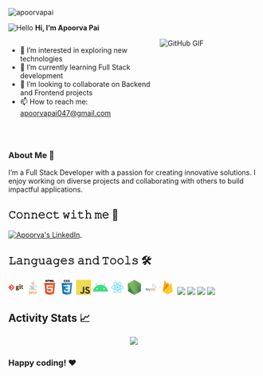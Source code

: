 <p align="left">
  <img src="https://komarev.com/ghpvc/?username=apoorvapai&label=Profile%20views&color=0e75b6&style=flat" alt="apoorvapai" />
</p>

<p align="left">
  <img src="https://media.giphy.com/media/hvRJCLFzcasrR4ia7z/giphy.gif" width="20px" alt="Hello"> <b>Hi, I’m Apoorva Pai</b>
</p>

<div style="display: flex; align-items: flex-start;">
  <div style="flex: 1;">
    <div style="flex-shrink: 0; margin-left: 20px;">
    <img src="https://res.cloudinary.com/practicaldev/image/fetch/s--O0u1bNHs--/c_limit%2Cf_auto%2Cfl_progressive%2Cq_66%2Cw_880/https://miro.medium.com/max/1400/0*PXf5ge7QCN9Ga_CL.gif" alt="GitHub GIF" width="200px" height="200px" align="right">
  </div>
    <ul>
      <li>👀 I’m interested in exploring new technologies</li>
      <li>🌱 I’m currently learning Full Stack development</li>
      <li>💞️ I’m looking to collaborate on Backend and Frontend projects</li>
      <li>📫 How to reach me: <a href="mailto:apoorvapai047@gmail.com">apoorvapai047@gmail.com</a></li>
    </ul>
  </div>
  
</div>

### About Me 🌟
I’m a Full Stack Developer with a passion for creating innovative solutions. I enjoy working on diverse projects and collaborating with others to build impactful applications.


## 𝙲𝚘𝚗𝚗𝚎𝚌𝚝 𝚠𝚒𝚝𝚑 𝚖𝚎 🤝  

<a href="https://www.linkedin.com/in/apoorva-pai">
  <img align="center" alt="Apoorva's LinkedIn" height="40px" width="30px" src="https://cdn.jsdelivr.net/npm/simple-icons@v3/icons/linkedin.svg" />
</a>&ensp;

## 𝙻𝚊𝚗𝚐𝚞𝚊𝚐𝚎𝚜 𝚊𝚗𝚍 𝚃𝚘𝚘𝚕𝚜 🛠  

<code><img height="30" src="https://raw.githubusercontent.com/github/explore/80688e429a7d4ef2fca1e82350fe8e3517d3494d/topics/git/git.png"></code>
<code><img height="30" src="https://raw.githubusercontent.com/github/explore/80688e429a7d4ef2fca1e82350fe8e3517d3494d/topics/java/java.png"></code>
<code><img height="30" src="https://raw.githubusercontent.com/github/explore/80688e429a7d4ef2fca1e82350fe8e3517d3494d/topics/html/html.png"></code>
<code><img height="30" src="https://raw.githubusercontent.com/github/explore/80688e429a7d4ef2fca1e82350fe8e3517d3494d/topics/css/css.png"></code>
<code><img height="30" src="https://raw.githubusercontent.com/github/explore/80688e429a7d4ef2fca1e82350fe8e3517d3494d/topics/javascript/javascript.png"></code>
<code><img height="30" src="https://raw.githubusercontent.com/github/explore/80688e429a7d4ef2fca1e82350fe8e3517d3494d/topics/android/android.png"></code>
<code><img height="30" src="https://raw.githubusercontent.com/github/explore/80688e429a7d4ef2fca1e82350fe8e3517d3494d/topics/react/react.png"></code> 
<code><img height="30" src="https://raw.githubusercontent.com/github/explore/80688e429a7d4ef2fca1e82350fe8e3517d3494d/topics/nodejs/nodejs.png"></code>
<code><img height="30" src="https://raw.githubusercontent.com/github/explore/80688e429a7d4ef2fca1e82350fe8e3517d3494d/topics/mysql/mysql.png"></code>
<code><img height="30" src="https://raw.githubusercontent.com/github/explore/80688e429a7d4ef2fca1e82350fe8e3517d3494d/topics/firebase/firebase.png"></code>
<code><img height="30" src="https://upload.wikimedia.org/wikipedia/commons/thumb/b/b2/Bootstrap_logo.svg/1024px-Bootstrap_logo.svg.png"></code>
<code><img height="30" src="https://cdn.iconscout.com/icon/free/png-512/c-programming-569564.png"></code>
<code><img height="30" src="https://e7.pngegg.com/pngimages/46/626/png-clipart-c-logo-the-c-programming-language-computer-icons-computer-programming-source-code-programming-miscellaneous-template.png"></code>
<code><img height="30" src="https://upload.wikimedia.org/wikipedia/commons/thumb/9/9a/Visual_Studio_Code_1.35_icon.svg/1024px-Visual_Studio_Code_1.35_icon.svg.png"></code>

## Activity Stats 📈

<p align="center">
 <img
      height="180em"
        src="https://github-readme-stats.vercel.app/api/top-langs?username=apoorvapai&show_icons=true&hide_border=true&layout=compact&langs_count=8&theme=tokyonight" />
</p>


### Happy coding! ❤️
